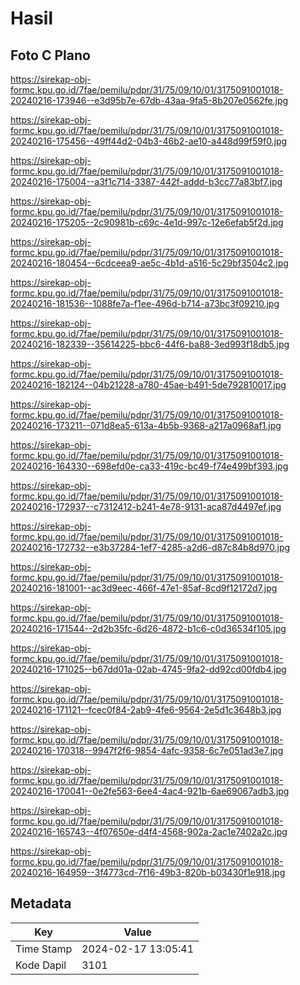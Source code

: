# Hasil

## Foto C Plano

https://sirekap-obj-formc.kpu.go.id/7fae/pemilu/pdpr/31/75/09/10/01/3175091001018-20240216-173946--e3d95b7e-67db-43aa-9fa5-8b207e0562fe.jpg

https://sirekap-obj-formc.kpu.go.id/7fae/pemilu/pdpr/31/75/09/10/01/3175091001018-20240216-175456--49ff44d2-04b3-46b2-ae10-a448d99f59f0.jpg

https://sirekap-obj-formc.kpu.go.id/7fae/pemilu/pdpr/31/75/09/10/01/3175091001018-20240216-175004--a3f1c714-3387-442f-addd-b3cc77a83bf7.jpg

https://sirekap-obj-formc.kpu.go.id/7fae/pemilu/pdpr/31/75/09/10/01/3175091001018-20240216-175205--2c90981b-c69c-4e1d-997c-12e6efab5f2d.jpg

https://sirekap-obj-formc.kpu.go.id/7fae/pemilu/pdpr/31/75/09/10/01/3175091001018-20240216-180454--6cdceea9-ae5c-4b1d-a516-5c29bf3504c2.jpg

https://sirekap-obj-formc.kpu.go.id/7fae/pemilu/pdpr/31/75/09/10/01/3175091001018-20240216-181536--1088fe7a-f1ee-496d-b714-a73bc3f09210.jpg

https://sirekap-obj-formc.kpu.go.id/7fae/pemilu/pdpr/31/75/09/10/01/3175091001018-20240216-182339--35614225-bbc6-44f6-ba88-3ed993f18db5.jpg

https://sirekap-obj-formc.kpu.go.id/7fae/pemilu/pdpr/31/75/09/10/01/3175091001018-20240216-182124--04b21228-a780-45ae-b491-5de792810017.jpg

https://sirekap-obj-formc.kpu.go.id/7fae/pemilu/pdpr/31/75/09/10/01/3175091001018-20240216-173211--071d8ea5-613a-4b5b-9368-a217a0968af1.jpg

https://sirekap-obj-formc.kpu.go.id/7fae/pemilu/pdpr/31/75/09/10/01/3175091001018-20240216-164330--698efd0e-ca33-419c-bc49-f74e499bf393.jpg

https://sirekap-obj-formc.kpu.go.id/7fae/pemilu/pdpr/31/75/09/10/01/3175091001018-20240216-172937--c7312412-b241-4e78-9131-aca87d4497ef.jpg

https://sirekap-obj-formc.kpu.go.id/7fae/pemilu/pdpr/31/75/09/10/01/3175091001018-20240216-172732--e3b37284-1ef7-4285-a2d6-d87c84b8d970.jpg

https://sirekap-obj-formc.kpu.go.id/7fae/pemilu/pdpr/31/75/09/10/01/3175091001018-20240216-181001--ac3d9eec-466f-47e1-85af-8cd9f12172d7.jpg

https://sirekap-obj-formc.kpu.go.id/7fae/pemilu/pdpr/31/75/09/10/01/3175091001018-20240216-171544--2d2b35fc-6d26-4872-b1c6-c0d36534f105.jpg

https://sirekap-obj-formc.kpu.go.id/7fae/pemilu/pdpr/31/75/09/10/01/3175091001018-20240216-171025--b67dd01a-02ab-4745-9fa2-dd92cd00fdb4.jpg

https://sirekap-obj-formc.kpu.go.id/7fae/pemilu/pdpr/31/75/09/10/01/3175091001018-20240216-171121--fcec0f84-2ab9-4fe6-9564-2e5d1c3648b3.jpg

https://sirekap-obj-formc.kpu.go.id/7fae/pemilu/pdpr/31/75/09/10/01/3175091001018-20240216-170318--9947f2f6-9854-4afc-9358-6c7e051ad3e7.jpg

https://sirekap-obj-formc.kpu.go.id/7fae/pemilu/pdpr/31/75/09/10/01/3175091001018-20240216-170041--0e2fe563-6ee4-4ac4-921b-6ae69067adb3.jpg

https://sirekap-obj-formc.kpu.go.id/7fae/pemilu/pdpr/31/75/09/10/01/3175091001018-20240216-165743--4f07650e-d4f4-4568-902a-2ac1e7402a2c.jpg

https://sirekap-obj-formc.kpu.go.id/7fae/pemilu/pdpr/31/75/09/10/01/3175091001018-20240216-164959--3f4773cd-7f16-49b3-820b-b03430f1e918.jpg


## Metadata

| Key        | Value               |
| ---------- | ------------------- |
| Time Stamp | 2024-02-17 13:05:41 |
| Kode Dapil | 3101                |



